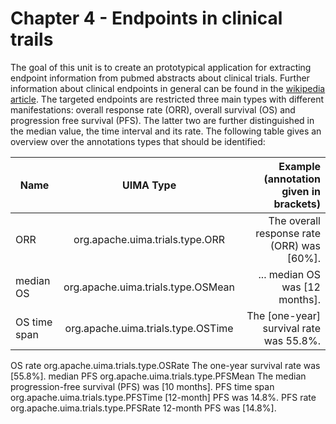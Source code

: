 # Chapter 4 - Endpoints in clinical trails

The goal of this unit is to create an prototypical application for extracting endpoint information from
pubmed abstracts about clinical trials. Further information about clinical endpoints in general
can be found in the [wikipedia article](https://en.wikipedia.org/wiki/Clinical_endpoint).
The targeted endpoints are restricted three main types with different manifestations: overall
response rate (ORR), overall survival (OS) and progression free survival (PFS). The latter two
are further distinguished in the median value, the time interval and its rate. The following
table gives an overview over the annotations types that should be identified:

| Name           | UIMA Type           | Example (annotation given in brackets)  |
| ------------- |:-------------:| -----:|
| ORR      | org.apache.uima.trials.type.ORR | The overall response rate (ORR) was [60%]. |
| median OS      | org.apache.uima.trials.type.OSMean   |   ... median OS was [12 months]. |
| OS time span | org.apache.uima.trials.type.OSTime     |    The [one-year] survival rate was 55.8%.|

  <table frame='all'>
      <tbody>
        <row>
          <entry>OS rate</entry>
          <entry>org.apache.uima.trials.type.OSRate</entry>
          <entry>The one-year survival rate was [55.8%].</entry>
        </row>
        <row>
          <entry>median PFS</entry>
          <entry>org.apache.uima.trials.type.PFSMean</entry>
          <entry>The median progression-free survival (PFS) was [10 months].</entry>
        </row>
        <row>
          <entry>PFS time span</entry>
          <entry>org.apache.uima.trials.type.PFSTime</entry>
          <entry>[12-month] PFS was 14.8%.</entry>
        </row>
        <row>
          <entry>PFS rate</entry>
          <entry>org.apache.uima.trials.type.PFSRate</entry>
          <entry>12-month PFS was [14.8%].</entry>
        </row>
      </tbody>
    </tgroup>
  </table>


  